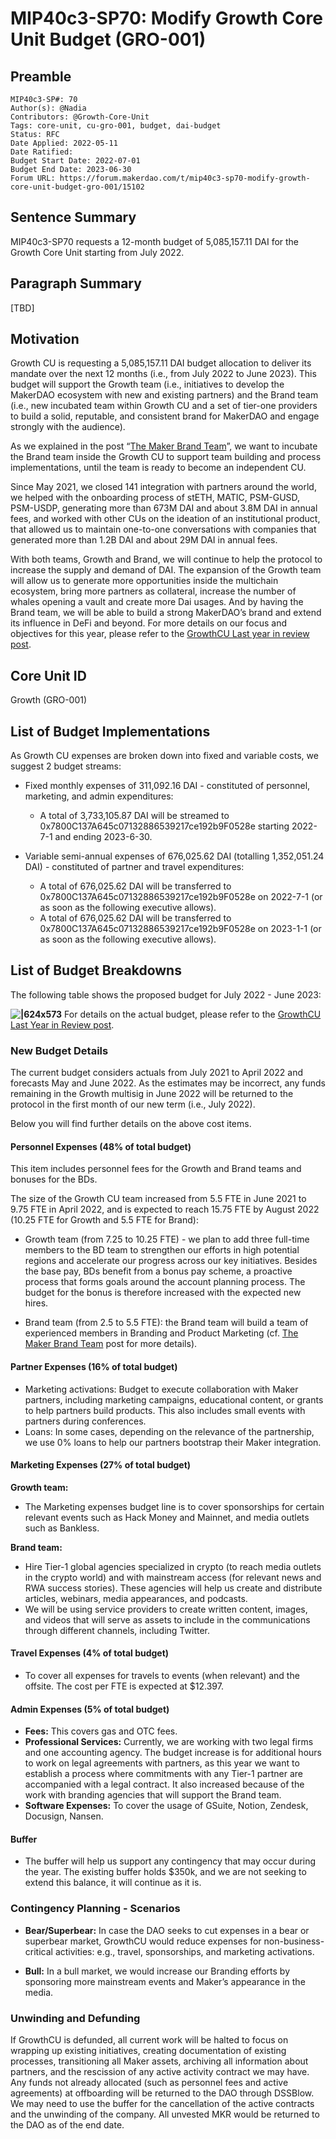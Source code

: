 # MIP40c3-SP70: Modify Growth Core Unit Budget (GRO-001)

## Preamble

```
MIP40c3-SP#: 70
Author(s): @Nadia
Contributors: @Growth-Core-Unit
Tags: core-unit, cu-gro-001, budget, dai-budget
Status: RFC
Date Applied: 2022-05-11
Date Ratified:
Budget Start Date: 2022-07-01
Budget End Date: 2023-06-30
Forum URL: https://forum.makerdao.com/t/mip40c3-sp70-modify-growth-core-unit-budget-gro-001/15102
```

## Sentence Summary

MIP40c3-SP70 requests a 12-month budget of 5,085,157.11 DAI for the Growth Core Unit starting from July 2022.

## Paragraph Summary

[TBD]

## Motivation

Growth CU is requesting a 5,085,157.11 DAI budget allocation to deliver its mandate over the next 12 months (i.e., from July 2022 to June 2023). This budget will support the Growth team (i.e., initiatives to develop the MakerDAO ecosystem with new and existing partners) and the Brand team (i.e., new incubated team within Growth CU and a set of tier-one providers to build a solid, reputable, and consistent brand for MakerDAO and engage strongly with the audience).

As we explained in the post “[The Maker Brand Team](https://forum.makerdao.com/t/the-maker-brand-team/14442)”, we want to incubate the Brand team inside the Growth CU to support team building and process implementations, until the team is ready to become an independent CU.

Since May 2021, we closed 141 integration with partners around the world, we helped with the onboarding process of stETH, MATIC, PSM-GUSD, PSM-USDP, generating more than 673M DAI and about 3.8M DAI in annual fees, and worked with other CUs on the ideation of an institutional product, that allowed us to maintain one-to-one conversations with companies that generated more than 1.2B DAI and about 29M DAI in annual fees.

With both teams, Growth and Brand, we will continue to help the protocol to increase the supply and demand of DAI. The expansion of the Growth team will allow us to generate more opportunities inside the multichain ecosystem, bring more partners as collateral, increase the number of whales opening a vault and create more Dai usages. And by having the Brand team, we will be able to build a strong MakerDAO’s brand and extend its influence in DeFi and beyond. For more details on our focus and objectives for this year, please refer to the [GrowthCU Last year in review post](https://forum.makerdao.com/t/growthcu-last-year-in-review-and-high-level-plan-for-next-year/15100).

## Core Unit ID

Growth (GRO-001)

## List of Budget Implementations

As Growth CU expenses are broken down into fixed and variable costs, we suggest 2 budget streams:

* Fixed monthly expenses of 311,092.16 DAI - constituted of personnel, marketing, and admin expenditures:
    * A total of  3,733,105.87 DAI will be streamed to 0x7800C137A645c07132886539217ce192b9F0528e starting 2022-7-1 and ending 2023-6-30.

* Variable semi-annual expenses of 676,025.62 DAI (totalling 1,352,051.24 DAI) - constituted of partner and travel expenditures:
    * A total of 676,025.62 DAI will be transferred to 0x7800C137A645c07132886539217ce192b9F0528e on 2022-7-1 (or as soon as the following executive allows).
    * A total of 676,025.62 DAI will be transferred to 0x7800C137A645c07132886539217ce192b9F0528e on 2023-1-1 (or as soon as the following executive allows).

## List of Budget Breakdowns

The following table shows the proposed budget for July 2022 - June 2023:

**![|624x573](upload://6gnOHTZpzna74YMUrFSU2LXRlPN.jpeg)**
For details on the actual budget, please refer to the [GrowthCU Last Year in Review post](https://forum.makerdao.com/t/growthcu-last-year-in-review-and-high-level-plan-for-next-year/15100).

### New Budget Details

The current budget considers actuals from July 2021 to April 2022 and forecasts May and June 2022. As the estimates may be incorrect, any funds remaining in the Growth multisig in June 2022 will be returned to the protocol in the first month of our new term (i.e., July 2022).

Below you will find further details on the above cost items.

#### Personnel Expenses (48% of total budget)

This item includes personnel fees for the Growth and Brand teams and bonuses for the BDs.

The size of the Growth CU team increased from 5.5 FTE in June 2021 to 9.75 FTE in April 2022, and is expected to reach 15.75 FTE by August 2022 (10.25 FTE for Growth and 5.5 FTE for Brand):

* Growth team (from 7.25 to 10.25 FTE) - we plan to add three full-time members to the BD team to strengthen our efforts in high potential regions and accelerate our progress across our key initiatives. Besides the base pay, BDs benefit from a bonus pay scheme, a proactive process that forms goals around the account planning process. The budget for the bonus is therefore increased with the expected new hires.

* Brand team (from 2.5 to 5.5 FTE): the Brand team will build a team of experienced members in Branding and Product Marketing (cf. [The Maker Brand Team](https://forum.makerdao.com/t/the-maker-brand-team/14442) post for more details).

#### Partner Expenses (16% of total budget)

* Marketing activations: Budget to execute collaboration with Maker partners, including marketing campaigns, educational content, or grants to help partners build products. This also includes small events with partners during conferences.
* Loans: In some cases, depending on the relevance of the partnership, we use 0% loans to help our partners bootstrap their Maker integration.

#### Marketing Expenses (27% of total budget)

**Growth team:**
* The Marketing expenses budget line is to cover sponsorships for certain relevant events such as Hack Money and Mainnet, and media outlets such as Bankless.

**Brand team:**
* Hire Tier-1 global agencies specialized in crypto (to reach media outlets in the crypto world) and with mainstream access (for relevant news and RWA success stories). These agencies will help us create and distribute articles, webinars, media appearances, and podcasts.
* We will be using service providers to create written content, images, and videos that will serve as assets to include in the communications through different channels, including Twitter.

#### Travel Expenses (4% of total budget)

* To cover all expenses for travels to events (when relevant) and the offsite. The cost per FTE is expected at $12.397.

#### Admin Expenses (5% of total budget)

* **Fees:** This covers gas and OTC fees.
* **Professional Services:** Currently, we are working with two legal firms and one accounting agency. The budget increase is for additional hours to work on legal agreements with partners, as this year we want to establish a process where commitments with any Tier-1 partner are accompanied with a legal contract. It also increased because of the work with branding agencies that will support the Brand team.
* **Software Expenses:** To cover the usage of GSuite, Notion, Zendesk, Docusign, Nansen.

#### Buffer

* The buffer will help us support any contingency that may occur during the year. The existing buffer holds $350k, and we are not seeking to extend this balance, it will continue as it is.

### Contingency Planning - Scenarios

* **Bear/Superbear:** In case the DAO seeks to cut expenses in a bear or superbear market, GrowthCU would reduce expenses for non-business-critical activities: e.g., travel, sponsorships, and marketing activations.

* **Bull:** In a bull market, we would increase our Branding efforts by sponsoring more mainstream events and Maker’s appearance in the media.

### Unwinding and Defunding

If GrowthCU is defunded, all current work will be halted to focus on wrapping up existing initiatives, creating documentation of existing processes, transitioning all Maker assets, archiving all information about partners, and the rescission of any active activity contract we may have. Any funds not already allocated (such as personnel fees and active agreements) at offboarding will be returned to the DAO through DSSBlow. We may need to use the buffer for the cancellation of the active contracts and the unwinding of the company. All unvested MKR would be returned to the DAO as of the end date.
